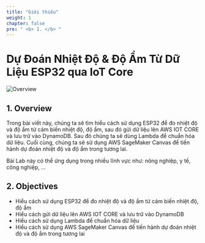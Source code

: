 ```yaml
---
title: "Giới thiệu"
weight: 1
chapter: false
pre: " <b> 1. </b> "
---
```


# Dự Đoán Nhiệt Độ & Độ Ẩm Từ Dữ Liệu ESP32 qua IoT Core

![Overview](/fcj-ss2-workshop-004/images/00.png)

## 1. Overview

Trong bài viết này, chúng ta sẽ tìm hiểu cách sử dụng ESP32 để đo nhiệt độ và độ ẩm từ cảm biến nhiệt độ, độ ẩm, sau đó gửi dữ liệu lên AWS IOT CORE và lưu trữ vào DynamoDB. Sau đó chúng ta sẽ dùng Lambda để chuẩn hóa dữ liệu. Cuối cùng, chúng ta sẽ sử dụng AWS SageMaker Canvas để tiến hành dự đoán nhiệt độ và độ ẩm trong tương lai.

Bài Lab này có thể ứng dụng trong nhiều lĩnh vực như: nông nghiệp, y tế, công nghiệp, ...

## 2. Objectives
- Hiểu cách sử dụng ESP32 để đo nhiệt độ và độ ẩm từ cảm biến nhiệt độ, độ ẩm
- Hiểu cách gửi dữ liệu lên AWS IOT CORE và lưu trữ vào DynamoDB
- Hiểu cách sử dụng Lambda để chuẩn hóa dữ liệu
- Hiểu cách sử dụng AWS SageMaker Canvas để tiến hành dự đoán nhiệt độ và độ ẩm trong tương lai

